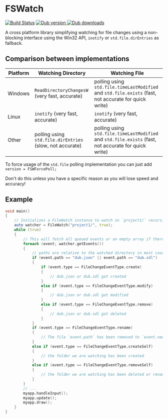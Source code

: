 # FSWatch

[![Build Status](https://travis-ci.org/WebFreak001/FSWatch.svg?branch=master)](https://travis-ci.org/WebFreak001/FSWatch) [![Dub version](https://img.shields.io/dub/v/fswatch.svg) ![Dub downloads](https://img.shields.io/dub/dt/fswatch.svg)](https://code.dlang.org/packages/fswatch)

A cross platform library simplifying watching for file changes using a non-blocking interface using the Win32 API, `inotify` or `std.file.dirEntries` as fallback.

## Comparison between implementations
|Platform|Watching Directory|Watching File|
|---|---|---|
|Windows|`ReadDirectoryChangesW` (very fast, accurate)|polling using `std.file.timeLastModified` and `std.file.exists` (fast, not accurate for quick write)|
|Linux|`inotify` (very fast, accurate)|`inotify` (very fast, accurate)|
|Other|polling using `std.file.dirEntries` (slow, not accurate)|polling using `std.file.timeLastModified` and `std.file.exists` (fast, not accurate for quick write)|

To force usage of the `std.file` polling implementation you can just add `version = FSWForcePoll;`

Don't do this unless you have a specific reason as you will lose speed and accuracy!

## Example

```d
void main()
{
	// Initializes a FileWatch instance to watch on `project1/` recursively (recursive option does not have an effect on linux, its always recursive)
	auto watcher = FileWatch("project1/", true);
	while (true)
	{
		// This will fetch all queued events or an empty array if there are none
		foreach (event; watcher.getEvents())
		{
			// paths are relative to the watched directory in most cases
			if (event.path == "dub.json" || event.path == "dub.sdl")
			{
				if (event.type == FileChangeEventType.create)
				{
					// dub.json or dub.sdl got created
				}
				else if (event.type == FileChangeEventType.modify)
				{
					// dub.json or dub.sdl got modified
				}
				else if (event.type == FileChangeEventType.remove)
				{
					// dub.json or dub.sdl got deleted
				}
			}
			if (event.type == FileChangeEventType.rename)
			{
				// The file `event.path` has been removed to `event.newPath`
			}
			else if (event.type == FileChangeEventType.createSelf)
			{
				// the folder we are watching has been created
			}
			else if (event.type == FileChangeEventType.removeSelf)
			{
				// the folder we are watching has been deleted or renamed
			}
		}
		// ...
		myapp.handleInput();
		myapp.update();
		myapp.draw();
	}
}
```